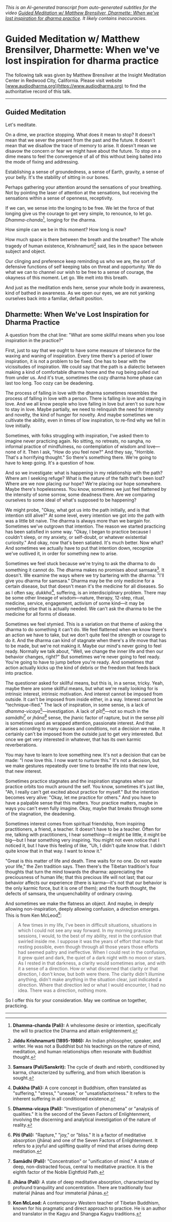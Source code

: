 *This is an AI-generated transcript from auto-generated subtitles for the video [Guided Meditation w/ Matthew Brensilver, Dharmette: When we've lost inspiration for dharma practice](https://www.youtube.com/watch?v=NFxqJpqmil4). It likely contains inaccuracies.*

# Guided Meditation w/ Matthew Brensilver, Dharmette: When we've lost inspiration for dharma practice

The following talk was given by Matthew Brensilver at the Insight Meditation Center in Redwood City, California. Please visit website [www.audiodharma.org](https://www.audiodharma.org) to find the authoritative record of this talk.

---

## Guided Meditation

Let's meditate.

On a dime, we practice stopping. What does it mean to stop? It doesn't mean that we sever the present from the past and the future. It doesn't mean that we disallow the trace of memory to arise. It doesn't mean we disavow the concern or fear we might have about the future. To stop on a dime means to feel the convergence of all of this without being baited into the mode of fixing and addressing.

Establishing a sense of groundedness, a sense of Earth, gravity, a sense of your belly. It's the stability of sitting in our bones.

Perhaps gathering your attention around the sensations of your breathing. Not by pointing the laser of attention at the sensations, but receiving the sensations within a sense of openness, receptivity.

If we can, we sense into the longing to be free. We let the force of that longing give us the courage to get very simple, to renounce, to let go. *Dhamma-chanda*[^1], longing for the dharma.

How simple can we be in this moment? How long is now?

How much space is there between the breath and the breather? The whole tragedy of human existence, Krishnamurti[^2] said, lies in the space between subject and object.

Our clinging and preference keep reminding us who we are, the sort of defensive functions of self keeping tabs on threat and opportunity. We do what we can to channel our wish to be free to a sense of courage, the okayness of this moment. Let go. We melt into this breath.

And just as the meditation ends here, sense your whole body in awareness, kind of bathed in awareness. As we open our eyes, we are not yanking ourselves back into a familiar, default position.

## Dharmette: When We've Lost Inspiration for Dharma Practice

A question from the chat line: "What are some skillful means when you lose inspiration in the practice?"

First, just to say that we ought to have some measure of tolerance for the waxing and waning of inspiration. Every time there's a period of lower inspiration, it is not a problem to be fixed. One has to bear with the vicissitudes of inspiration. We could say that the path is a dialectic between making a kind of comfortable dharma home and the rug being pulled out from under us. And it's true, sometimes the cozy dharma home phase can last too long. Too cozy can be deadening.

The process of falling in love with the dharma sometimes resembles the process of falling in love with a person. There is falling in love and staying in love. And we all know people who love falling in love but aren't so sure how to stay in love. Maybe partially, we need to relinquish the need for intensity and novelty, the kind of hunger for novelty. And maybe sometimes we cultivate the ability, even in times of low inspiration, to re-find why we fell in love initially.

Sometimes, with folks struggling with inspiration, I've asked them to imagine never practicing again. No sitting, no retreats, no sangha, no informal practice of mindfulness, no contemplation of wisdom and love—none of it. Then I ask, "How do you feel now?" And they say, "Horrible. That's a horrifying thought." So there's something there. We're going to have to keep going. It's a question of how.

And so we investigate: what is happening in my relationship with the path? Where am I seeking refuge? What is the nature of the faith that's been lost? Where are we now placing our hope? We're placing our hope somewhere. Maybe there's hopelessness. You know, sometimes we just feel flattened by the intensity of some sorrow, some deadness there. Are we comparing ourselves to some ideal of what's supposed to be happening?

We might probe, "Okay, what got us into the path initially, and is that intention still alive?" At some level, every intention we got into the path with was a little bit naive. The dharma is always more than we bargain for. Sometimes we've outgrown that intention. The reason we started practicing has been satisfied in some way. "Okay, I began to practice because I couldn't sleep, or my anxiety, or self-doubt, or whatever existential curiosity." And okay, now that's been satiated. It's much better. Now what? And sometimes we actually have to put that intention down, recognize we've outlived it, in order for something new to arise.

Sometimes we feel stuck because we're trying to ask the dharma to do something it cannot do. The dharma makes no promises about samsara[^3]. It doesn't. We examine the ways where we try bartering with the dharma: "I'll give you dharma for samsara." Dharma may be the only medicine for a certain disease, but that doesn't mean it's the medicine for all diseases. So as I often say, *dukkha*[^4], suffering, is an interdisciplinary problem. There may be some other lineage of wisdom—nature, therapy, 12-step, ritual, medicine, service, engagement, activism of some kind—it may be something else that is actually needed. We can't ask the dharma to be the medicine for all forms of disease.

Sometimes we feel stymied. This is a variation on that theme of asking the dharma to do something it can't do. We feel flattened when we know there's an action we have to take, but we don't quite feel the strength or courage to do it. And the dharma can kind of stagnate when there's a life move that has to be made, but we're not making it. Maybe our mind's never going to feel ready. Normally we talk about, "Well, we change the inner life and then our behavior changes, right?" But sometimes we're never going to feel ready. You're going to have to jump before you're ready. And sometimes that action actually kicks up the kind of debris or the freedom that feeds back into practice.

The questioner asked for skillful means, but this is, in a sense, tricky. Yeah, maybe there are some skillful means, but what we're really looking for is intrinsic interest, intrinsic motivation. And interest cannot be imposed from outside. It can't be imposed from inside either, in a way. Interest cannot be "technique-ified." The lack of inspiration, in some sense, is a lack of *dhamma-vicaya*[^5]—investigation. A lack of *pīti*[^6]—not so much in the *samādhi*[^7] or *jhāna*[^8] sense, the jhanic factor of rapture, but in the sense *pīti* is sometimes used as wrapped attention, passionate interest. And that arises according to many causes and conditions, not a decision we make. It certainly can't be imposed from the outside just to get very interested. But once we get very interested in whatever, that has its own karmic reverberations.

You may have to learn to love something new. It's not a decision that can be made: "I now love this. I now want to nurture this." It's not a decision, but we make gestures repeatedly over time to breathe life into that new love, that new interest.

Sometimes practice stagnates and the inspiration stagnates when our practice orbits too much around the self. You know, sometimes it's just like, "Ah, I really can't get excited about practice for myself." But the intention becomes very alive: "Okay, let me practice for others." And you have to have a palpable sense that this matters. Your practice matters, maybe in ways you can't even fully imagine. Okay, maybe that breaks through some of the stagnation, the deadening.

Sometimes interest comes from spiritual friendship, from inspiring practitioners, a friend, a teacher. It doesn't have to be a teacher. Often for me, talking with practitioners, I hear something—it might be little, it might be big—but I hear something very inspiring. You might not even notice that I noticed it, but I have this feeling of like, "Uh, I didn't quite know that. I didn't quite know that in that way. I want to know it."

"Great is this matter of life and death. Time waits for no one. Do not waste your life," the Zen tradition says. Then there's the Tibetan tradition's four thoughts that turn the mind towards the dharma: appreciating the preciousness of human life; that this precious life will not last; that our behavior affects our experience (there is karma—it's not that our behavior is the only karmic force, but it is one of them); and the fourth thought, the defects of samsara, the unquenchability of ordinary craving.

And sometimes we make the flatness an object. And maybe, in deeply allowing non-inspiration, deeply allowing confusion, a direction emerges. This is from Ken McLeod[^9]:

> A few times in my life, I've been in difficult situations, situations in which I could not see any way forward. In my morning practice sessions, I would, to the best of my ability, rest in the confusion that swirled inside me. I suppose it was the years of effort that made that resting possible, even though through all those years those efforts had seemed paltry and ineffective. When I could rest in the confusion, it grew quiet and dark, the quiet of a dark night with no moon or stars. As I rested in that darkness, a clarity would sometimes arise, and with it a sense of a direction. How or what discerned that clarity or that direction, I don't know, but both were there. The clarity didn't illumine anything, didn't make anything in the situation clear, just indicated a direction. Where that direction led or what I would encounter, I had no idea. There was a direction, nothing more.

So I offer this for your consideration. May we continue on together, practicing.

---
[^1]: **Dhamma-chanda (Pali):** A wholesome desire or intention, specifically the will to practice the Dharma and attain enlightenment.
[^2]: **Jiddu Krishnamurti (1895-1986):** An Indian philosopher, speaker, and writer. He was not a Buddhist but his teachings on the nature of mind, meditation, and human relationships often resonate with Buddhist thought.
[^3]: **Samsara (Pali/Sanskrit):** The cycle of death and rebirth, conditioned by karma, characterized by suffering, and from which liberation is sought.
[^4]: **Dukkha (Pali):** A core concept in Buddhism, often translated as "suffering," "stress," "unease," or "unsatisfactoriness." It refers to the inherent suffering in all conditioned existence.
[^5]: **Dhamma-vicaya (Pali):** "Investigation of phenomena" or "analysis of qualities." It is the second of the Seven Factors of Enlightenment, involving the discerning and analytical investigation of the nature of reality.
[^6]: **Pīti (Pali):** "Rapture," "joy," or "bliss." It is a factor of meditative absorption (jhāna) and one of the Seven Factors of Enlightenment. It refers to a joyful and uplifting quality of mind that arises during deep meditation.
[^7]: **Samādhi (Pali):** "Concentration" or "unification of mind." A state of deep, non-distracted focus, central to meditative practice. It is the eighth factor of the Noble Eightfold Path.
[^8]: **Jhāna (Pali):** A state of deep meditative absorption, characterized by profound tranquility and concentration. There are traditionally four material jhānas and four immaterial jhānas.
[^9]: **Ken McLeod:** A contemporary Western teacher of Tibetan Buddhism, known for his pragmatic and direct approach to practice. He is an author and translator in the Kagyu and Shangpa Kagyu traditions.